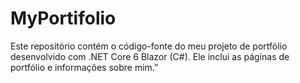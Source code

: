 # MyPortifolio
Este repositório contém o código-fonte do meu projeto de portfólio desenvolvido com .NET Core 6 Blazor (C#). Ele inclui as páginas de portfólio e informações sobre mim.”
